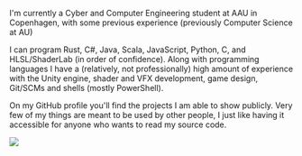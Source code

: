 

<div style="height: auto">
    <p>I'm currently a Cyber and Computer Engineering student at AAU in Copenhagen, with some previous experience (previously Computer Science at AU)</p>
    <p>I can program Rust, C#, Java, Scala, JavaScript, Python, C, and HLSL/ShaderLab (in order of confidence). Along with programming languages I have a (relatively, not professionally) high amount of experience with the Unity engine, shader and VFX development, game design, Git/SCMs and shells (mostly PowerShell).</p>
    <p>On my GitHub profile you'll find the projects I am able to show publicly. Very few of my things are meant to be used by other people, I just like having it accessible for anyone who wants to read my source code.</p>
    <img src="https://github-readme-stats.vercel.app/api/top-langs?username=Mikkelens&hide=shaderlab&show_icons=true&locale=en&langs_count=6&layout=compact&theme=github_dark&card_width=1000"/>
</div>

